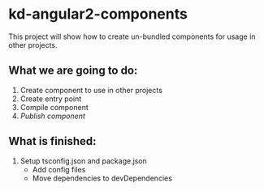 # kd-angular2-components

This project will show how to create un-bundled components for usage in other projects.

## What we are going to do:

1. Create component to use in other projects
2. Create entry point
3. Compile component
4. *Publish component*

## What is finished:

1. Setup tsconfig.json and package.json
    * Add config files 
    * Move dependencies to devDependencies
